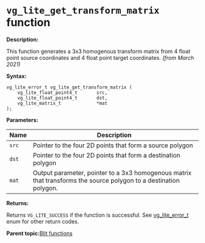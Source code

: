 # `vg_lite_get_transform_matrix` function

**Description:**

This function generates a 3x3 homogenous transform matrix from 4 float point source coordinates and 4 float point target coordinates. *\(from March 2021\)*

**Syntax:**

```
vg_lite_error_t vg_lite_get_transform_matrix (
    vg_lite_float_point4_t       src,
    vg_lite_float_point4_t       dst,
    vg_lite_matrix_t             *mat
);

```

**Parameters:**

|Name|Description|
|----|-----------|
|`src`|Pointer to the four 2D points that form a source polygon|
|`dst`|Pointer to the four 2D points that form a destination polygon|
|`mat`|Output parameter, pointer to a 3x3 homogenous matrix that transforms the source polygon to a destination polygon.|

**Returns:**

Returns `VG_LITE_SUCCESS` if the function is successful. See [vg\_lite\_error\_t](vg_lite_error_t_enumeration.md) enum for other return codes.

**Parent topic:**[Blit functions](../topics/blit_functions.md)

